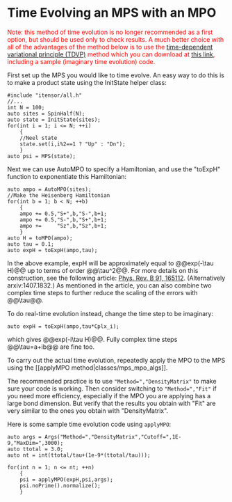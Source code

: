 # Time Evolving an MPS with an MPO

<p style="color:red;">
Note: this method of time evolution is no longer recommended
as a first option, but should be used only to check results. A much better
choice with all of the advantages of the method below is to use the 
<a href="https://github.com/ITensor/TDVP">time-dependent variational principle (TDVP)</a> 
method which you can download at <a href="https://github.com/ITensor/TDVP">this link</a>,
including a sample (imaginary time evolution) code.
</p>

First set up the MPS you would like to time evolve. An easy way to do this is to make
a product state using the InitState helper class:

    #include "itensor/all.h"
    //...
    int N = 100;
    auto sites = SpinHalf(N);
    auto state = InitState(sites);
    for(int i = 1; i <= N; ++i)
        {
        //Neel state
        state.set(i,i%2==1 ? "Up" : "Dn");
        }
    auto psi = MPS(state);

Next we can use AutoMPO to specify a Hamiltonian, and use the "toExpH" function to exponentiate this
Hamiltonian:

    auto ampo = AutoMPO(sites);
    //Make the Heisenberg Hamiltonian
    for(int b = 1; b < N; ++b)
        {
        ampo += 0.5,"S+",b,"S-",b+1;
        ampo += 0.5,"S-",b,"S+",b+1;
        ampo +=     "Sz",b,"Sz",b+1;
        }
    auto H = toMPO(ampo);
    auto tau = 0.1;
    auto expH = toExpH(ampo,tau);

In the above example, expH will be approximately equal to @@exp(-\tau H)@@ up to terms of order @@\tau^2@@.
For more details on this construction, see the following article: <a href="http://journals.aps.org/prb/abstract/10.1103/PhysRevB.91.165112" target="_blank">Phys. Rev. B 91, 165112</a>. (Alternatively arxiv:1407.1832.) As mentioned in the article, you can also combine two complex time steps to further reduce the scaling of the errors with @@\tau@@.

To do real-time evolution instead, change the time step to be imaginary:

    auto expH = toExpH(ampo,tau*Cplx_i);

which gives @@exp(-i\tau H)@@. Fully complex time steps @@\tau=a+ib@@ are fine too.

To carry out the actual time evolution, repeatedly apply the MPO to the MPS using the 
[[applyMPO method|classes/mps_mpo_algs]].

The recommended practice is to use `"Method=","DensityMatrix"` to make sure your code is working.
Then consider switching to `"Method=","Fit"` if you need more efficiency, especially if the MPO you
are applying has a large bond dimension.
But verify that the results you obtain with "Fit" are very similar to the ones you obtain with "DensityMatrix".

Here is some sample time evolution code using `applyMPO`:

    auto args = Args("Method=","DensityMatrix","Cutoff=",1E-9,"MaxDim=",3000);
    auto ttotal = 3.0;
    auto nt = int(ttotal/tau+(1e-9*(ttotal/tau)));

    for(int n = 1; n <= nt; ++n)
        {
        psi = applyMPO(expH,psi,args);
        psi.noPrime().normalize();
        }


